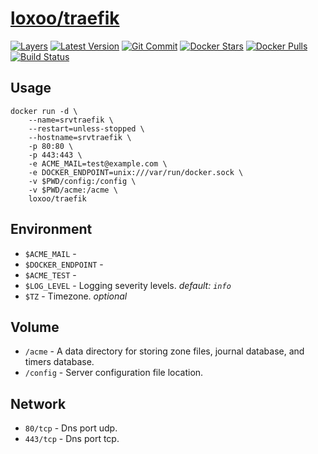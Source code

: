 [hub]: https://hub.docker.com/r/loxoo/traefik
[mbdg]: https://microbadger.com/images/loxoo/traefik
[git]: https://github.com/triptixx/traefik
[actions]: https://github.com/triptixx/traefik/actions

# [loxoo/traefik][hub]
[![Layers](https://images.microbadger.com/badges/image/loxoo/traefik.svg)][mbdg]
[![Latest Version](https://images.microbadger.com/badges/version/loxoo/traefik.svg)][hub]
[![Git Commit](https://images.microbadger.com/badges/commit/loxoo/traefik.svg)][git]
[![Docker Stars](https://img.shields.io/docker/stars/loxoo/traefik.svg)][hub]
[![Docker Pulls](https://img.shields.io/docker/pulls/loxoo/traefik.svg)][hub]
[![Build Status](https://github.com/triptixx/traefik/workflows/docker%20build/badge.svg)][actions]

## Usage

```shell
docker run -d \
    --name=srvtraefik \
    --restart=unless-stopped \
    --hostname=srvtraefik \
    -p 80:80 \
    -p 443:443 \
    -e ACME_MAIL=test@example.com \
    -e DOCKER_ENDPOINT=unix:///var/run/docker.sock \
    -v $PWD/config:/config \
    -v $PWD/acme:/acme \
    loxoo/traefik
```

## Environment

- `$ACME_MAIL`          - 
- `$DOCKER_ENDPOINT`    - 
- `$ACME_TEST`          - 
- `$LOG_LEVEL`          - Logging severity levels. _default: `info`_
- `$TZ`                 - Timezone. _optional_

## Volume

- `/acme`               - A data directory for storing zone files, journal database, and timers database.
- `/config`             - Server configuration file location.

## Network

- `80/tcp`              - Dns port udp.
- `443/tcp`             - Dns port tcp.
